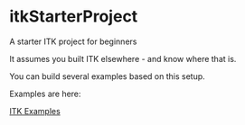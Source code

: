 itkStarterProject
=================

A starter ITK project for beginners

It assumes you built ITK elsewhere - and know where that is.

You can build several examples based on this setup.

Examples are here:

[ITK Examples](http://www.itk.org/Wiki/ITK/Examples)
